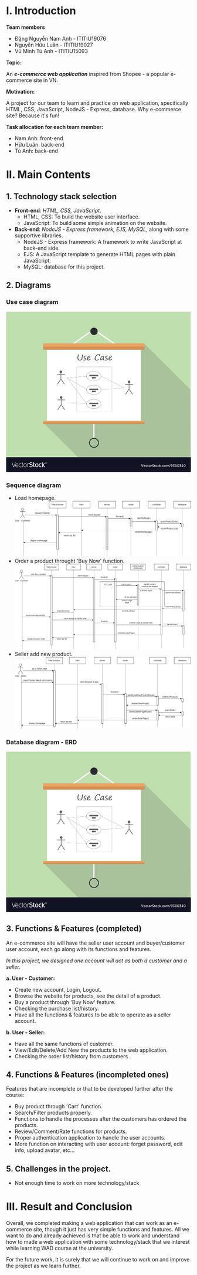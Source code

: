 # I. Introduction 

**Team members**

- Đặng Nguyễn Nam Anh - ITITIU19076
- Nguyễn Hữu Luân - ITITIU19027
- Vũ Minh Tú Anh - ITITIU15093

**Topic:**

An ***e-commerce web application*** inspired from Shopee - a popular e-commerce site in VN.  

**Motivation:**

A project for our team to learn and practice on web application, specifically HTML, CSS, JavaScript, NodeJS - Express, database. Why e-commerce site? Because it's fun!

**Task allocation for each team member:**
- Nam Anh: front-end 
- Hữu Luân: back-end 
- Tú Anh: back-end 
# II. Main Contents
## 1. Technology stack selection 

- **Front-end**: *HTML, CSS, JavaScript*.  
  - HTML, CSS: To build the website user interface.
  - JavaScript: To build some simple animation on the website.
- **Back-end**: *NodeJS - Express framework, EJS, MySQL*, along with some supportive libraries.
  - NodeJS - Express framework: A framework to write JavaScript at back-end side.
  - EJS: A JavaScript template to generate HTML pages with plain JavaScript.
  - MySQL: database for this project.

## 2. Diagrams

### Use case diagram 
![example img](/Report-Img/exampleImg.jpg) 

### Sequence diagram  
- Load homepage.
![example img](/Report-Img/WAD%20Project%20Sequence1%20-%20Homepage.jpg) 
- Order a product throught 'Buy Now' function.
![example img](/Report-Img/WAD%20Project%20Sequence2%20-%20Order.jpg) 
- Seller add new product.
![example img](/Report-Img/WAD%20Project%20Sequence3%20-%20Add%20New%20Product.jpg) 

### Database diagram - ERD
<!-- <a href="https://dbdiagram.io/d/62886fe4f040f104c16c2b8a">Database Structure Diagram:</a>   -->

![example img](/Report-Img/exampleImg.jpg) 

## 3. Functions & Features (completed)
An e-commerce site will have the seller user account and buyer/customer user account, each go along with its functions and features.  

*In this project, we designed one account will act as both a customer and a seller.*

**a. User - Customer:**
- Create new account, Login, Logout.
  <!-- ![example img](/Report-Img/exampleImg.jpg)  -->
- Browse the website for products, see the detail of a product.
  <!-- ![example img](/Report-Img/exampleImg.jpg)  -->
- Buy a product through 'Buy Now' feature.
  <!-- ![example img](/Report-Img/exampleImg.jpg)  -->
- Checking the purchase list/history.
  <!-- ![example img](/Report-Img/exampleImg.jpg)  -->
- Have all the functions & features to be able to operate as a seller account.

**b. User - Seller:**
- Have all the same functions of customer.
- View/Edit/Delete/Add New the products to the web application.
  <!-- ![example img](/Report-Img/exampleImg.jpg)  -->
- Checking the order list/history from customers
  <!-- ![example img](/Report-Img/exampleImg.jpg)  -->

## 4. Functions & Features (incompleted ones)
Features that are incomplete or that to be developed further after the course:
- Buy product through 'Cart' function.
- Search/Filter products properly.
- Functions to handle the processes after the customers has ordered the products.
- Review/Comment/Rate functions for products.
- Proper authentication application to handle the user accounts.
- More function on interacting with user account: forget password, edit info, upload avatar, etc...


## 5. Challenges in the project.
- Not enough time to work on more technology/stack

# III. Result and Conclusion
Overall, we completed making a web application that can work as an e-commerce site, though it just has very simple functions and features. All we want to do and already achieved is that be able to work and understand how to made a web application with some technology/stack that we interest while learning WAD course at the university.   

For the future work, it is surely that we will continue to work on and improve the project as we learn further.
